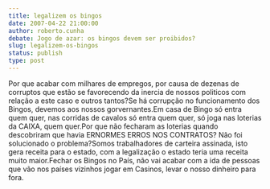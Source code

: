 ```yaml
---
title: legalizem os bingos 
date: 2007-04-22 21:00:00
author: roberto.cunha
debate: Jogo de azar: os bingos devem ser proibidos?
slug: legalizem-os-bingos
status: publish 
type: post
---
```


Por que acabar com milhares de empregos, por causa de dezenas de corruptos que estão se favorecendo da inercia de nossos politicos com relação a este caso e outros tantos?Se há corrupção no funcionamento dos Bingos, devemos aos nossos gorvernantes.Em casa de Bingo só entra quem quer, nas corridas de cavalos só entra quem quer, só joga nas loterias da CAIXA, quem quer.Por que não fecharam as loterias quando descobriram que havia ERNORMES ERROS NOS CONTRATOS? Não foi solucionado o problema?Somos trabalhadores de carteira assinada, isto gera receita para o estado, com a legalização o estado teria uma receita muito maior.Fechar os Bingos no País, não vai acabar com a ida de pessoas que vão nos países vizinhos jogar em Casinos, levar o nosso dinheiro para fora.
